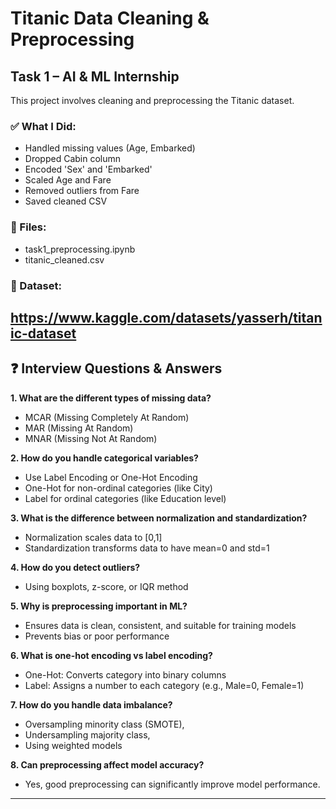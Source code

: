# Titanic Data Cleaning & Preprocessing

## Task 1 – AI & ML Internship

This project involves cleaning and preprocessing the Titanic dataset.

### ✅ What I Did:
- Handled missing values (Age, Embarked)
- Dropped Cabin column
- Encoded 'Sex' and 'Embarked'
- Scaled Age and Fare
- Removed outliers from Fare
- Saved cleaned CSV

### 📁 Files:
- task1_preprocessing.ipynb
- titanic_cleaned.csv

### 🔗 Dataset:
https://www.kaggle.com/datasets/yasserh/titanic-dataset
---

## ❓ Interview Questions & Answers

**1. What are the different types of missing data?**  
- MCAR (Missing Completely At Random)  
- MAR (Missing At Random)  
- MNAR (Missing Not At Random)

**2. How do you handle categorical variables?**  
- Use Label Encoding or One-Hot Encoding  
- One-Hot for non-ordinal categories (like City)  
- Label for ordinal categories (like Education level)

**3. What is the difference between normalization and standardization?**  
- Normalization scales data to [0,1]  
- Standardization transforms data to have mean=0 and std=1

**4. How do you detect outliers?**  
- Using boxplots, z-score, or IQR method

**5. Why is preprocessing important in ML?**  
- Ensures data is clean, consistent, and suitable for training models  
- Prevents bias or poor performance

**6. What is one-hot encoding vs label encoding?**  
- One-Hot: Converts category into binary columns  
- Label: Assigns a number to each category (e.g., Male=0, Female=1)

**7. How do you handle data imbalance?**  
- Oversampling minority class (SMOTE),  
- Undersampling majority class,  
- Using weighted models

**8. Can preprocessing affect model accuracy?**  
- Yes, good preprocessing can significantly improve model performance.

---

